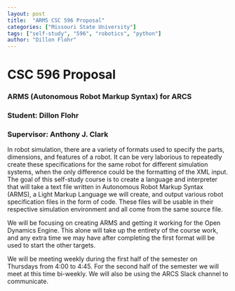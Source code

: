 ```yaml
---
layout: post
title:  "ARMS CSC 596 Proposal"
categories: ["Missouri State University"]
tags: ["self-study", "596", "robotics", "python"]
author: "Dillon Flohr"
---
```


# CSC 596 Proposal

### ARMS (Autonomous Robot Markup Syntax) for ARCS

### Student: Dillon Flohr

### Supervisor: Anthony J. Clark

In robot simulation, there are a variety of formats used to specify the parts, dimensions, and features of a robot. It can be very laborious to repeatedly create these specifications for the same robot for different simulation systems, when the only difference could be the formatting of the XML input. The goal of this self-study course is to create a language and interpreter that will take a text file written in Autonomous Robot Markup Syntax (ARMS), a Light Markup Language we will create, and output various robot specification files in the form of code. These files will be usable in their respective simulation environment and all come from the same source file.

We will be focusing on creating ARMS and getting it working for the Open Dynamics Engine. This alone will take up the entirety of the course work, and any extra time we may have after completing the first format will be used to start the other targets.

We will be meeting weekly during the first half of the semester on Thursdays from 4:00 to 4:45. For the second half of the semester we will meet at this time bi-weekly. We will also be using the ARCS Slack channel to communicate.
